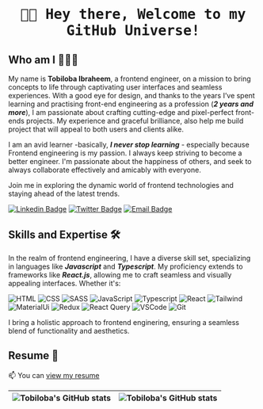 <h1 align="center">
        <samp>
                <b>👋🏽 Hey there, Welcome to my GitHub Universe!</b>
        </samp>
</h1>

## Who am I 👨🏽‍💻

My name is <b>Tobiloba Ibraheem</b>, a frontend engineer, on a mission to bring concepts to life through captivating user interfaces and seamless experiences. With a good eye for design, and thanks to the years I’ve spent learning and practising front-end engineering as a profession (***2 years and more***), I am passionate about crafting cutting-edge and pixel-perfect front-ends projects. My experience and graceful brilliance, also help me build project that will appeal to both users and clients alike.

I am an avid learner -basically, ***I never stop learning*** - especially because Frontend engineering is my passion. I always keep striving to become a better engineer. I'm passionate about the happiness of others, and seek to always collaborate effectively and amicably with everyone.

Join me in exploring the dynamic world of frontend technologies and staying ahead of the latest trends.

[![Linkedin Badge](https://img.shields.io/badge/-Tobiloba_Ibraheem-blue?style=for-the-badge&logo=Linkedin&logoColor=white&link=https://www.linkedin.com/in/tobiloba-ibraheem/)](https://www.linkedin.com/in/tobiloba-ibraheem/) [![Twitter Badge](https://img.shields.io/badge/-@Im_Tobilobah-1ca0f1?style=for-the-badge&logo=twitter&logoColor=white&link=https://twitter.com/Im_Tobilobah)](https://twitter.com/Im_Tobilobah) [![Email Badge](https://img.shields.io/badge/-Email-green?style=for-the-badge&logo=gmail&logoColor=white&link=mailto:ibraheemtobiloba15@gmail.com)](mailto:ibraheemtobiloba15@gmail.com)

## Skills and Expertise 🛠️


In the realm of frontend engineering, I have a diverse skill set, specializing in languages like ***Javascript*** and ***Typescript***. My proficiency extends to frameworks like ***React.js***, allowing me to craft seamless and visually appealing interfaces. Whether it's:


 ![<link>HTML</link>](https://img.shields.io/badge/-HTML5-E34F26?logo=html5&logoColor=white&style=for-the-badge)
 ![<link>CSS</link>](https://img.shields.io/badge/-CSS3-1572B6?logo=css3&logoColor=white&style=for-the-badge)
 ![<link>SASS</link>](https://img.shields.io/badge/-SASS-CC6699?logo=sass&logoColor=white&style=for-the-badge)
 ![<link>JavaScript</link>](https://img.shields.io/badge/-JavaScript-F7DF1E?logo=javascript&logoColor=white&style=for-the-badge)
 ![Typescript](https://img.shields.io/badge/Typescript-007acc?style=for-the-badge&labelColor=black&logo=typescript&logoColor=007acc)
 ![React](https://img.shields.io/badge/-React-61DBFB?style=for-the-badge&labelColor=black&logo=react&logoColor=white)
 ![Tailwind](https://img.shields.io/badge/Tailwind_CSS-092749?style=for-the-badge&logo=tailwindcss&logoColor=white&labelColor=000000)
 ![MaterialUi](https://img.shields.io/badge/MaterialUI-0170FE?style=for-the-badge&logo=antdesign&logoColor=white)
 ![<link>Redux</link>](https://img.shields.io/badge/-Redux-764ABC?logo=redux&logoColor=white&style=for-the-badge)
![React Query](https://img.shields.io/badge/-React_Query-FF4154?style=for-the-badge&logo=react%20query&logoColor=white)
![VSCode](https://img.shields.io/badge/Visual_Studio-0078d7?style=for-the-badge&logo=visual%20studio&logoColor=white)
![Git](https://img.shields.io/badge/Git-F05032?style=for-the-badge&logo=git&logoColor=white)


I bring a holistic approach to frontend enginering, ensuring a seamless blend of functionality and aesthetics.


## Resume 💼

📫 You can [view my resume](https://tobiloba-ibraheem.netlify.app/)



| <img align="center" src="https://github-readme-stats.vercel.app/api?username=Tech-sensei&show_icons=true&include_all_commits=true&hide_border=true" alt="Tobiloba's GitHub stats" /> | <img align="center" src="https://github-readme-stats.vercel.app/api/top-langs/?username=Tech-sensei&langs_count=8&layout=compact&hide_border=true" alt="Tobiloba's GitHub stats" /> |
| ------------- | ------------- |

